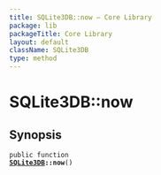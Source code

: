 ```yaml
---
title: SQLite3DB::now — Core Library
package: lib
packageTitle: Core Library
layout: default
className: SQLite3DB
type: method
---
```


# SQLite3DB::now

## Synopsis

<code>public function <b><a href="SQLite3DB">SQLite3DB</a>::now</b>()</code>


